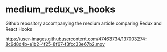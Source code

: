 # medium_redux_vs_hooks
Github repository accompanying the medium article comparing Redux and React Hooks

https://user-images.githubusercontent.com/47463734/137003274-8c9d8d4b-e1b2-4f25-8f67-f3fcc33e67b2.mov

